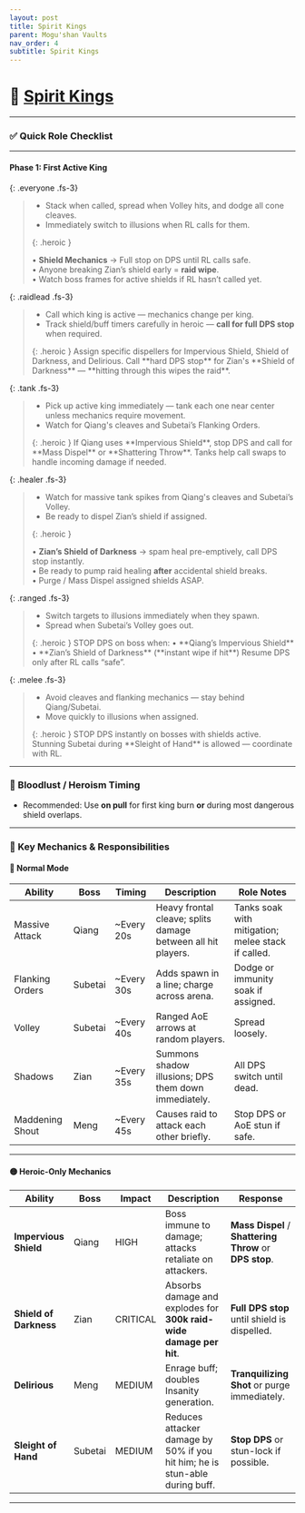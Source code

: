 ```yaml
---
layout: post
title: Spirit Kings
parent: Mogu'shan Vaults
nav_order: 4
subtitle: Spirit Kings
---
```


# 👑 [Spirit Kings](https://www.wowhead.com/mop-classic/npc=60701/spirit-kings)

---

### ✅ Quick Role Checklist

---

#### **Phase 1: First Active King**

{: .everyone .fs-3}
> * Stack when called, spread when Volley hits, and dodge all cone cleaves.  
> * Immediately switch to illusions when RL calls for them.
> <div markdown="block">
> {: .heroic }
>  
> • **Shield Mechanics** → Full stop on DPS until RL calls safe.  
> • Anyone breaking Zian’s shield early = **raid wipe**.  
> • Watch boss frames for active shields if RL hasn’t called yet.
> </div>

{: .raidlead .fs-3}
> * Call which king is active — mechanics change per king.  
> * Track shield/buff timers carefully in heroic — **call for full DPS stop** when required.
> <div markdown="block">
> {: .heroic }
> Assign specific dispellers for Impervious Shield, Shield of Darkness, and Delirious.  
> Call **hard DPS stop** for Zian's **Shield of Darkness** — **hitting through this wipes the raid**.
> </div>

{: .tank .fs-3}
> * Pick up active king immediately — tank each one near center unless mechanics require movement.  
> * Watch for Qiang's cleaves and Subetai’s Flanking Orders.
> <div markdown="block">
> {: .heroic }
> If Qiang uses **Impervious Shield**, stop DPS and call for **Mass Dispel** or **Shattering Throw**.  
> Tanks help call swaps to handle incoming damage if needed.
> </div>

{: .healer .fs-3}
> * Watch for massive tank spikes from Qiang's cleaves and Subetai’s Volley.  
> * Be ready to dispel Zian’s shield if assigned.
> <div markdown="block">
> {: .heroic }
>  
> • **Zian’s Shield of Darkness** → spam heal pre-emptively, call DPS stop instantly.  
> • Be ready to pump raid healing **after** accidental shield breaks.  
> • Purge / Mass Dispel assigned shields ASAP.
> </div>

{: .ranged .fs-3}
> * Switch targets to illusions immediately when they spawn.  
> * Spread when Subetai’s Volley goes out.
> <div markdown="block">
> {: .heroic }
> STOP DPS on boss when:  
> • **Qiang’s Impervious Shield**  
> • **Zian’s Shield of Darkness** (**instant wipe if hit**)  
> Resume DPS only after RL calls “safe”.
> </div>

{: .melee .fs-3}
> * Avoid cleaves and flanking mechanics — stay behind Qiang/Subetai.  
> * Move quickly to illusions when assigned.
> <div markdown="block">
> {: .heroic }
> STOP DPS instantly on bosses with shields active.  
> Stunning Subetai during **Sleight of Hand** is allowed — coordinate with RL.
> </div>

---

### 🥁 Bloodlust / Heroism Timing
* Recommended: Use **on pull** for first king burn **or** during most dangerous shield overlaps.

---

### 🧠 Key Mechanics & Responsibilities

#### 🔹 Normal Mode

| **Ability**          | **Boss**        | **Timing**     | **Description**                                           | **Role Notes**                                  |
|----------------------|------------------|---------------|-----------------------------------------------------------|-------------------------------------------------|
| Massive Attack      | Qiang           | ~Every 20s    | Heavy frontal cleave; splits damage between all hit players. | Tanks soak with mitigation; melee stack if called. |
| Flanking Orders    | Subetai         | ~Every 30s    | Adds spawn in a line; charge across arena.                | Dodge or immunity soak if assigned.             |
| Volley             | Subetai         | ~Every 40s    | Ranged AoE arrows at random players.                      | Spread loosely.                                |
| Shadows            | Zian            | ~Every 35s    | Summons shadow illusions; DPS them down immediately.      | All DPS switch until dead.                     |
| Maddening Shout    | Meng            | ~Every 45s    | Causes raid to attack each other briefly.                 | Stop DPS or AoE stun if safe.                  |

---

#### 🟡 Heroic-Only Mechanics

| **Ability**          | **Boss**      | **Impact** | **Description**                                                                 | **Response**                                |
|----------------------|---------------|-----------|---------------------------------------------------------------------------------|--------------------------------------------|
| **Impervious Shield** | Qiang        | HIGH      | Boss immune to damage; attacks retaliate on attackers.                          | **Mass Dispel** / **Shattering Throw** or **DPS stop**. |
| **Shield of Darkness** | Zian        | CRITICAL  | Absorbs damage and explodes for **300k raid-wide damage per hit**.              | **Full DPS stop** until shield is dispelled. |
| **Delirious**         | Meng        | MEDIUM    | Enrage buff; doubles Insanity generation.                                      | **Tranquilizing Shot** or purge immediately. |
| **Sleight of Hand**   | Subetai     | MEDIUM    | Reduces attacker damage by 50% if you hit him; he is stun-able during buff.     | **Stop DPS** or stun-lock if possible.     |

---